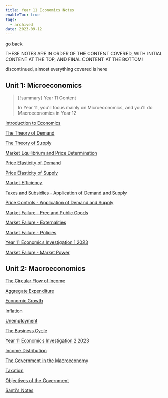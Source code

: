 ```yaml
---
title: Year 11 Economics Notes
enableToc: true
tags:
  - archived
date: 2023-09-12
---
```


[go back](Subjects.md)

THESE NOTES ARE IN ORDER OF THE CONTENT COVERED, WITH INITIAL CONTENT AT THE TOP, AND FINAL CONTENT AT THE BOTTOM!

discontinued, almost everything covered is here

## Unit 1: Microeconomics

> [!summary] Year 11 Content
> 
> In Year 11, you'll focus mainly on Microeconomics, and you'll do Macroeconomics in Year 12

[Introduction to Economics](archive/11Economics/Introduction2Economics.md)

[The Theory of Demand](archive/11Economics/Demand.md)

[The Theory of Supply](archive/11Economics/Supply.md)

[Market Equilibrium and Price Determination](archive/11Economics/MarPri.md)

[Price Elasticity of Demand](archive/11Economics/PED.md)

[Price Elasticity of Supply](archive/11Economics/PES.md)

[Market Efficiency](archive/11Economics/MarketEfficiency.md)

[Taxes and Subsidies - Application of Demand and Supply](archive/11Economics/taxesandsubsidies.md)

[Price Controls - Application of Demand and Supply](archive/11Economics/pricecontrols.md)

[Market Failure - Free and Public Goods](archive/11Economics/freeandpublicgoods.md)

[Market Failure - Externalities](archive/11Economics/externalities.md)

[Market Failure - Policies](archive/11Economics/policies.md)

[Year 11 Economics Investigation 1 2023](archive/11Economics/Investigation.md)

[Market Failure - Market Power](archive/11Economics/MarketPower.md)

## Unit 2: Macroeconomics

[The Circular Flow of Income](archive/11Economics/CircularFlowofIncome.md)

[Aggregate Expenditure](archive/11Economics/AggregateExpenditure.md)

[Economic Growth](archive/11Economics/EconomicGrowth.md)

[Inflation](archive/11Economics/Inflation.md)

[Unemployment](archive/11Economics/Unemployment.md)

[The Business Cycle](archive/11Economics/TheBusinessCycle.md)

[Year 11 Economics Investigation 2 2023](archive/11Economics/Investigation2.md)

[Income Distribution](archive/11Economics/IncomeDistribution.md)

[The Government in the Macroeconomy](archive/11Economics/GvmtMcroecon.md)

[Taxation](archive/11Economics/Taxation.md)

[Objectives of the Government](archive/11Economics/GovernmentObjectives.md)

[Santi's Notes](archive/11Economics/Santi-sNotes.md)
